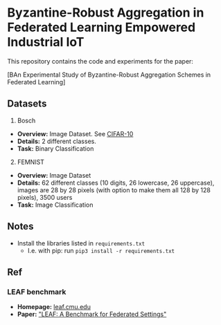# Byzantine-Robust Aggregation in Federated Learning Empowered Industrial IoT

This repository contains the code and experiments for the paper:

[BAn Experimental Study of Byzantine-Robust Aggregation Schemes in Federated Learning]
<!-- (hhttps://www.techrxiv.org/articles/preprint/An_Experimental_Study_of_Byzantine-Robust_Aggregation_Schemes_in_Federated_Learning/19560325) -->

## Datasets

1. Bosch
  * **Overview:** Image Dataset. See [CIFAR-10](https://www.cs.toronto.edu/~kriz/cifar.html)
  * **Details:** 2 different classes.
  * **Task:** Binary Classification


2. FEMNIST

  * **Overview:** Image Dataset
  * **Details:** 62 different classes (10 digits, 26 lowercase, 26 uppercase), images are 28 by 28 pixels (with option to make them all 128 by 128 pixels), 3500 users
  * **Task:** Image Classification


## Notes

- Install the libraries listed in ```requirements.txt```
    - I.e. with pip: run ```pip3 install -r requirements.txt```
    

## Ref

### LEAF benchmark
* **Homepage:** [leaf.cmu.edu](https://leaf.cmu.edu)
* **Paper:** ["LEAF: A Benchmark for Federated Settings"](https://arxiv.org/abs/1812.01097)
